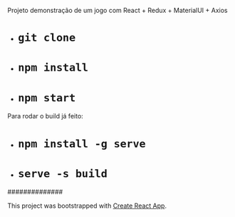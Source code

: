 Projeto demonstração de um jogo com React + Redux + MaterialUI + Axios

- # `git clone`
- # `npm install`
- # `npm start`

Para rodar o build já feito:
 - # `npm install -g serve`
 - # `serve -s build`

##############

This project was bootstrapped with [Create React App](https://github.com/facebook/create-react-app).
